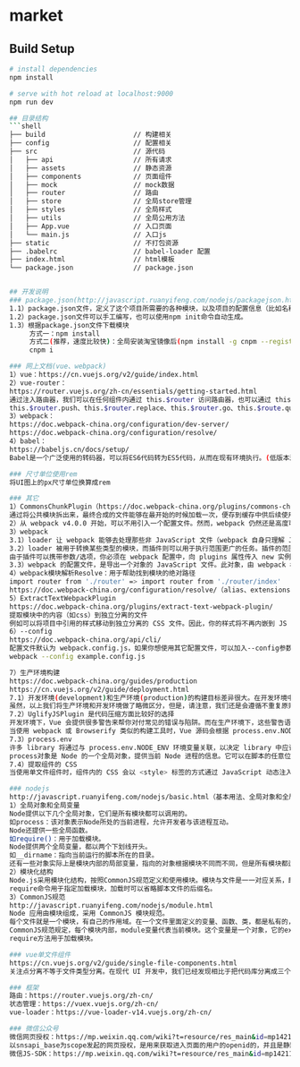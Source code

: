 # market

## Build Setup

``` bash
# install dependencies
npm install

# serve with hot reload at localhost:9000
npm run dev

## 目录结构
```shell
├── build                      // 构建相关  
├── config                     // 配置相关
├── src                        // 源代码
│   ├── api                    // 所有请求
│   ├── assets                 // 静态资源
│   ├── components             // 页面组件
│   ├── mock                   // mock数据
│   ├── router                 // 路由
│   ├── store                  // 全局store管理
│   ├── styles                 // 全局样式
│   ├── utils                  // 全局公用方法
│   ├── App.vue                // 入口页面
│   └── main.js                // 入口js
├── static                     // 不打包资源
├── .babelrc                   // babel-loader 配置
├── index.html                 // html模板
└── package.json               // package.json


## 开发说明
### package.json(http://javascript.ruanyifeng.com/nodejs/packagejson.html)
1.1）package.json文件，定义了这个项目所需要的各种模块，以及项目的配置信息（比如名称、版本、许可证等元数据）。npm install命令根据这个配置文件，自动下载所需的模块，也就是配置项目所需的运行和开发环境。
1.2）package.json文件可以手工编写，也可以使用npm init命令自动生成。
1.3）根据package.json文件下载模块
     方式一：npm install
     方式二(推荐，速度比较快)：全局安装淘宝镜像后(npm install -g cnpm --registry=https://registry.npm.taobao.org)
     cnpm i

### 网上文档(vue、webpack)
1）vue：https://cn.vuejs.org/v2/guide/index.html
2）vue-router：
https://router.vuejs.org/zh-cn/essentials/getting-started.html
通过注入路由器，我们可以在任何组件内通过 this.$router 访问路由器，也可以通过 this.$route 访问当前路由
this.$router.push、this.$router.replace、this.$router.go、this.$route.query
3）webpack：
https://doc.webpack-china.org/configuration/dev-server/
https://doc.webpack-china.org/configuration/resolve/
4）babel：
https://babeljs.cn/docs/setup/
Babel是一个广泛使用的转码器，可以将ES6代码转为ES5代码，从而在现有环境执行。(低版本浏览器不支持es6)

### 尺寸单位使用rem
将UI图上的px尺寸单位换算成rem

### 其它
1）CommonsChunkPlugin（https://doc.webpack-china.org/plugins/commons-chunk-plugin/）
通过将公共模块拆出来，最终合成的文件能够在最开始的时候加载一次，便存到缓存中供后续使用。这个带来速度上的提升，因为浏览器会迅速将公共的代码从缓存中取出来，而不是每次访问一个新页面时，再去加载一个更大的文件。
2）从 webpack v4.0.0 开始，可以不用引入一个配置文件。然而，webpack 仍然还是高度可配置的。
3）webpack
3.1）loader 让 webpack 能够去处理那些非 JavaScript 文件（webpack 自身只理解 JavaScript）。loader 可以将所有类型的文件转换为 webpack 能够处理的有效模块，然后你就可以利用 webpack 的打包能力，对它们进行处理。
3.2）loader 被用于转换某些类型的模块，而插件则可以用于执行范围更广的任务。插件的范围包括，从打包优化和压缩，一直到重新定义环境中的变量。
由于插件可以携带参数/选项，你必须在 webpack 配置中，向 plugins 属性传入 new 实例。
3.3）webpack 的配置文件，是导出一个对象的 JavaScript 文件。此对象，由 webpack 根据对象定义的属性进行解析。webpack 配置是标准的 Node.js CommonJS 模块。
4）webpack模块解析Resolve：用于帮助找到模块的绝对路径
import router from './router' => import router from './router/index'
https://doc.webpack-china.org/configuration/resolve/（alias、extensions、mainfiles等）
5）ExtractTextWebpackPlugin
https://doc.webpack-china.org/plugins/extract-text-webpack-plugin/
提取模块中的内容（如css）到独立分离的文件
例如可以将项目中引用的样式移动到独立分离的 CSS 文件。因此，你的样式将不再内嵌到 JS bundle 中，而是会放到一个单独的 CSS 文件当中。 如果你的样式文件大小较大，这会做更快提前加载，因为 CSS bundle 会跟 JS bundle 并行加载。
6）--config
https://doc.webpack-china.org/api/cli/
配置文件默认为 webpack.config.js，如果你想使用其它配置文件，可以加入--config参数。
webpack --config example.config.js

7）生产环境构建
https://doc.webpack-china.org/guides/production
https://cn.vuejs.org/v2/guide/deployment.html
7.1）开发环境(development)和生产环境(production)的构建目标差异很大。在开发环境中，我们需要具有强大的、具有实时重新加载或热模块替换能力的 source map 和 localhost server。而在生产环境中，我们的目标则转向于关注更小的 bundle，更轻量的 source map，以及更优化的资源，以改善加载时间。由于要遵循逻辑分离，我们通常建议为每个环境编写彼此独立的 webpack 配置。（webpack.dev.conf.js、webpack.prod.conf.js）
虽然，以上我们将生产环境和开发环境做了略微区分，但是，请注意，我们还是会遵循不重复原则，保留一个“通用”配置。为了将这些配置合并在一起，我们将使用一个名为 webpack-merge 的工具。通过“通用”配置，我们不必在环境特定的配置中重复代码。（webpack.base.conf.js）
7.2）UglifyJSPlugin 是代码压缩方面比较好的选择
开发环境下，Vue 会提供很多警告来帮你对付常见的错误与陷阱。而在生产环境下，这些警告语句却没有用，反而会增加应用的体积。此外，有些警告检查还有一些小的运行时开销，这在生产环境模式下是可以避免的。
当使用 webpack 或 Browserify 类似的构建工具时，Vue 源码会根据 process.env.NODE_ENV 决定是否启用生产环境模式，默认情况为开发环境模式。在 webpack 与 Browserify 中都有方法来覆盖此变量，以启用 Vue 的生产环境模式，同时在构建过程中警告语句也会被压缩工具去除。
7.3）process.env
许多 library 将通过与 process.env.NODE_ENV 环境变量关联，以决定 library 中应该引用哪些内容。例如，当不处于生产环境中时，某些 library 为了使调试变得容易，可能会添加额外的日志记录和测试。其实，当使用 process.env.NODE_ENV === 'production' 时，一些 library 可能针对具体用户的环境进行代码优化，从而删除或添加一些重要代码。我们可以使用 webpack 内置的 DefinePlugin 为所有的依赖定义这个变量。
process对象是 Node 的一个全局对象，提供当前 Node 进程的信息。它可以在脚本的任意位置使用，不必通过require命令加载。process.env属性返回一个对象，包含了当前Shell的所有环境变量。通常的做法是，新建一个环境变量NODE_ENV，用它确定当前所处的开发阶段，生产阶段设为production，开发阶段设为develop或staging，然后在脚本中读取process.env.NODE_ENV即可。
7.4）提取组件的 CSS
当使用单文件组件时，组件内的 CSS 会以 <style> 标签的方式通过 JavaScript 动态注入。这有一些小小的运行时开销，如果你使用服务端渲染，这会导致一段“无样式内容闪烁 (fouc)”。将所有组件的 CSS 提取到同一个文件可以避免这个问题，也会让 CSS 更好地进行压缩和缓存。（通常最好的做法是使用 ExtractTextPlugin 将 CSS 分离成单独的文件）

### nodejs
http://javascript.ruanyifeng.com/nodejs/basic.html（基本用法、全局对象和全局变量）
1）全局对象和全局变量
Node提供以下几个全局对象，它们是所有模块都可以调用的。
如process：该对象表示Node所处的当前进程，允许开发者与该进程互动。
Node还提供一些全局函数。
如require()：用于加载模块。
Node提供两个全局变量，都以两个下划线开头。
如__dirname：指向当前运行的脚本所在的目录。
还有一些对象实际上是模块内部的局部变量，指向的对象根据模块不同而不同，但是所有模块都适用，可以看作是伪全局变量，主要为module, module.exports等。
2）模块化结构
Node.js采用模块化结构，按照CommonJS规范定义和使用模块。模块与文件是一一对应关系，即加载一个模块，实际上就是加载对应的一个模块文件。
require命令用于指定加载模块，加载时可以省略脚本文件的后缀名。
3）CommonJS规范
http://javascript.ruanyifeng.com/nodejs/module.html
Node 应用由模块组成，采用 CommonJS 模块规范。
每个文件就是一个模块，有自己的作用域。在一个文件里面定义的变量、函数、类，都是私有的，对其他文件不可见。
CommonJS规范规定，每个模块内部，module变量代表当前模块。这个变量是一个对象，它的exports属性（即module.exports）是对外的接口。加载某个模块，其实是加载该模块的module.exports属性。
require方法用于加载模块。

### vue单文件组件
https://cn.vuejs.org/v2/guide/single-file-components.html
关注点分离不等于文件类型分离。在现代 UI 开发中，我们已经发现相比于把代码库分离成三个大的层次并将其相互交织起来，把它们划分为松散耦合的组件再将其组合起来更合理一些。在一个组件里，其模板、逻辑和样式是内部耦合的，并且把他们搭配在一起实际上使得组件更加内聚且更可维护。

### 框架
路由：https://router.vuejs.org/zh-cn/
状态管理：https://vuex.vuejs.org/zh-cn/
vue-loader：https://vue-loader-v14.vuejs.org/zh-cn/

### 微信公众号
微信网页授权：https://mp.weixin.qq.com/wiki?t=resource/res_main&id=mp1421140842
以snsapi_base为scope发起的网页授权，是用来获取进入页面的用户的openid的，并且是静默授权并自动跳转到回调页的。用户感知的就是直接进入了回调页（往往是业务页面）
微信JS-SDK：https://mp.weixin.qq.com/wiki?t=resource/res_main&id=mp1421141115
```